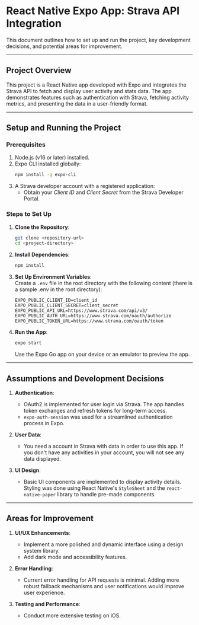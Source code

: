 # React Native Expo App: Strava API Integration

This document outlines how to set up and run the project, key development decisions, and potential areas for improvement.

---

## **Project Overview**

This project is a React Native app developed with Expo and integrates the Strava API to fetch and display user activity and stats data. The app demonstrates features such as authentication with Strava, fetching activity metrics, and presenting the data in a user-friendly format.

---

## **Setup and Running the Project**

### **Prerequisites**

1. Node.js (v16 or later) installed.
2. Expo CLI installed globally:
   ```bash
   npm install -g expo-cli
   ```
3. A Strava developer account with a registered application:
   - Obtain your _Client ID_ and _Client Secret_ from the Strava Developer Portal.

### **Steps to Set Up**

1. **Clone the Repository**:

   ```bash
   git clone <repository-url>
   cd <project-directory>
   ```

2. **Install Dependencies**:

   ```bash
   npm install
   ```

3. **Set Up Environment Variables**:  
   Create a `.env` file in the root directory with the following content (there is a sample .env in the root directory):

   ```plaintext
   EXPO_PUBLIC_CLIENT_ID=client_id
   EXPO_PUBLIC_CLIENT_SECRET=client_secret
   EXPO_PUBLIC_API_URL=https://www.strava.com/api/v3/
   EXPO_PUBLIC_AUTH_URL=https://www.strava.com/oauth/authorize
   EXPO_PUBLIC_TOKEN_URL=https://www.strava.com/oauth/token
   ```

4. **Run the App**:
   ```bash
   expo start
   ```
   Use the Expo Go app on your device or an emulator to preview the app.

---

## **Assumptions and Development Decisions**

1. **Authentication**:

   - OAuth2 is implemented for user login via Strava. The app handles token exchanges and refresh tokens for long-term access.
   - `expo-auth-session` was used for a streamlined authentication process in Expo.

2. **User Data**:

   - You need a account in Strava with data in order to use this app. If you don't have any activities in your account, you will not see any data displayed.

3. **UI Design**:
   - Basic UI components are implemented to display activity details. Styling was done using React Native's `StyleSheet` and the `react-native-paper` library to handle pre-made components.

---

## **Areas for Improvement**

1. **UI/UX Enhancements**:

   - Implement a more polished and dynamic interface using a design system library.
   - Add dark mode and accessibility features.

2. **Error Handling**:

   - Current error handling for API requests is minimal. Adding more robust fallback mechanisms and user notifications would improve user experience.

3. **Testing and Performance**:

   - Conduct more extensive testing on iOS.
